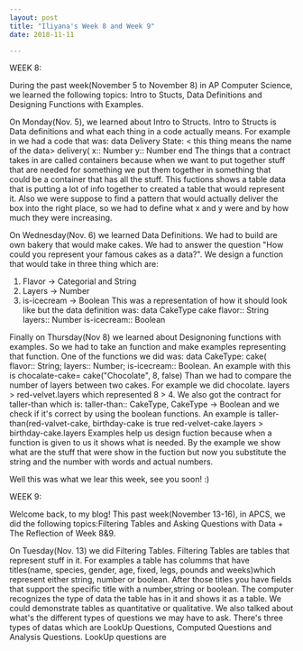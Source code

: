 ```yaml
---
layout: post
title: "Iliyana's Week 8 and Week 9"
date: 2018-11-11

---
```

WEEK 8:

During the past week(November 5 to November 8) in AP Computer Science, we learned the following topics: Intro to Stucts, Data Definitions and Designing Functions with Examples. 

On Monday(Nov. 5), we learned about Intro to Structs. Intro to Structs is Data definitions and what each thing in a code actually means. For example in we had a code that was:
data Delivery State:  < this thing means the name of the data>
  delivery(    <this thing means the constructor fuction>
  x:: Number    <Container and also ancestors>
  y:: Number    <Container and also ancestors> 
  end
The things that a contract takes in are called containers because when we want to put together stuff that are needed for something we put them together in something that could be a container that has all the stuff. This fuctions shows a table data that is putting a lot of info together to created a table that would represent it. Also we were suppose to find a pattern that would actually deliver the box into the right place, so we had to define what x and y were and by how much they were increasing. 

On Wednesday(Nov. 6) we learned Data Definitions. We had to build are own bakery that would make cakes. We had to answer the question "How could you represent your famous cakes as a data?". We design a function that would take in three thing which are:
1. Flavor -> Categorial and String 
2. Layers -> Number 
3. is-icecream -> Boolean
This was a representation of how it should look like but the data definition was:
data CakeType      <This represents the name of new type of data>
  cake             <name of constructor> 
  flavor:: String   <fields or samw as columms in a table>
  layers:: Number   <fields or samw as columms in a table>
  is-icecream:: Boolean  <fields or samw as columms in a table>


Finally on Thursday(Nov 8) we learned about Designoning functions with examples. So we had to take an function and make examples representing that function. One of the functions we did was:
data CakeType: cake( flavor:: String; layers:: Number; is-icecream:: Boolean. An example with this is chocalate-cake= cake("Chocolate", 8, false)
Than we had to compare the number of layers between two cakes. For example we did chocolate. layers > red-velvet.layers which represented 8 > 4. 
We also got the contract for taller-than which is:
taller-than:: CakeType, CakeType -> Boolean and we check if it's correct by using the boolean functions. An example is 
taller- than(red-valvet-cake, birthday-cake is true 
  red-velvet-cake.layers > birthday-cake.layers 
Examples help us design fuction because when a function is given to us it shows what is needed. By the example we show what are the stuff that were show in the fuction but now you substitute the string and the number with words and actual numbers. 

Well this was what we lear this week, see you soon! :)




WEEK 9:

Welcome back, to my blog!
This past week(November 13-16), in APCS, we did the following topics:Filtering Tables and Asking Questions with Data + The Reflection of Week 8&9.

On Tuesday(Nov. 13) we did Filtering Tables. Filtering Tables are tables that represent stuff in it. For examples a table has columms that have titles(name, species, gender, age, fixed, legs, pounds and weeks)which represent either string, number or boolean. After those titles you have fields that support the specific title with a number,string or boolean. The computer recognizes the type of data the table has in it and shows it as a table. We could demonstrate tables as quantitative or qualitative. 
We also talked about what's the different types of questions we may have to ask. There's three types of datas which are LookUp Questions, Computed Questions and Analysis Questions. LookUp questions are
